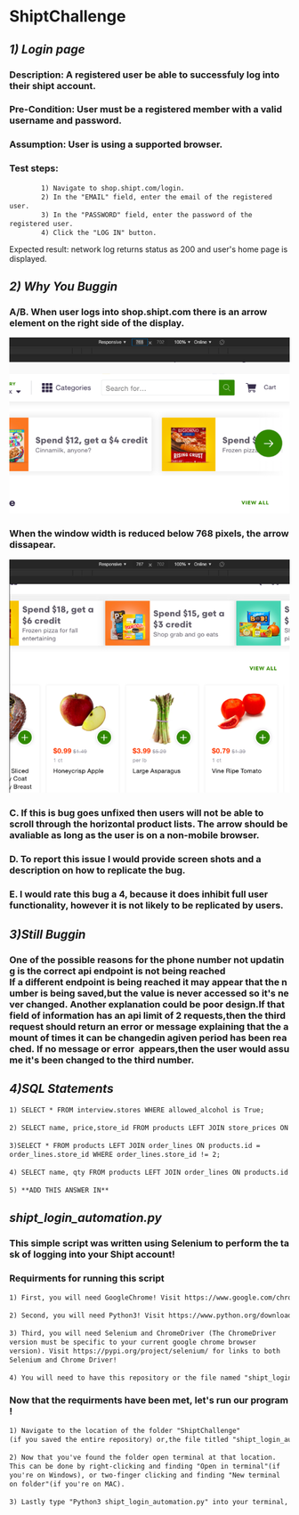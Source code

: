 # ShiptChallenge

## ***1) Login page***
### Description: A registered user be able to successfuly log into their shipt account.
### Pre-Condition: User must be a registered member with a valid username and password.
### Assumption: User is using a supported browser.
### Test steps: 
            1) Navigate to shop.shipt.com/login.
            2) In the "EMAIL" field, enter the email of the registered user.
            3) In the "PASSWORD" field, enter the password of the registered user.
            4) Click the "LOG IN" button.
Expected result: network log returns status as 200 and user's home page is displayed. 

## ***2) Why You Buggin***
### A/B. When user logs into shop.shipt.com there is an arrow element on the right side of the display.
![](./shipt_home_normal.png)
### When the window width is reduced below 768 pixels, the arrow dissapear.
![](./shipt_home_broken.png)
### C. If this is bug goes unfixed then users will not be able to scroll through the horizontal product lists. The arrow should be avaliable as long as the user is on a non-mobile browser.
### D. To report this issue I would provide screen shots and a description on how to replicate the bug.
### E. I would rate this bug a 4, because it does inhibit full user functionality, however it is not likely to be replicated by users.

## ***3)Still Buggin***
### One of the possible reasons for the phone number not updating is the correct api endpoint is not being reached If a different endpoint is being reached it may appear that the number is being saved,but the value is never accessed so it's never changed. Another explanation could be poor design.If that field of information has an api limit of 2 requests,then the third request should return an error or message explaining that the amount of times it can be changedin agiven period has been reached. If no message or error  appears,then the user would assume it's been changed to the third number.

## ***4)SQL Statements***
    1) SELECT * FROM interview.stores WHERE allowed_alcohol is True;

    2) SELECT name, price,store_id FROM products LEFT JOIN store_prices ON products.id = store_prices.product_id WHERE store_prices.store_id = 1 ORDER BY price DESC;

    3)SELECT * FROM products LEFT JOIN order_lines ON products.id = order_lines.store_id WHERE order_lines.store_id != 2;

    4) SELECT name, qty FROM products LEFT JOIN order_lines ON products.id = order_lines.product_id;

    5) **ADD THIS ANSWER IN**

## ***shipt_login_automation.py***

### This simple script was written using Selenium to perform the task of logging into your Shipt account!

### Requirments for running this script

    1) First, you will need GoogleChrome! Visit https://www.google.com/chrome/ to install Google Chrome.

    2) Second, you will need Python3! Visit https://www.python.org/downloads/ to latest version of Python.

    3) Third, you will need Selenium and ChromeDriver (The ChromeDriver version must be specific to your current google chrome browser version). Visit https://pypi.org/project/selenium/ for links to both Selenium and Chrome Driver!

    4) You will need to have this repository or the file named "shipt_login_automation.py" on your machine.

### Now that the requirments have been met, let's run our program!
    1) Navigate to the location of the folder "ShiptChallenge"(if you saved the entire repository) or,the file titled "shipt_login_automation.py". If you decided to only download the file,I'd reccomend placing it inside of a folder on your desktop.

    2) Now that you've found the folder open terminal at that location. This can be done by right-clicking and finding "Open in terminal"(if you're on Windows), or two-finger clicking and finding "New terminal on folder"(if you're on MAC).
     
    3) Lastly type "Python3 shipt_login_automation.py" into your terminal, and press enter to watch the program!
